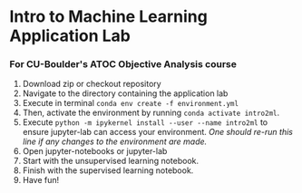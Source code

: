 # Intro to Machine Learning Application Lab
### For CU-Boulder's ATOC Objective Analysis course

1. Download zip or checkout repository
2. Navigate to the directory containing the application lab
3. Execute in terminal `conda env create -f environment.yml`
4. Then, activate the environment by running `conda activate intro2ml`. 
4. Execute `python -m ipykernel install --user --name intro2ml` to ensure jupyter-lab can access your environment. *One should re-run this line if any changes to the environment are made.*
5. Open jupyter-notebooks or jupyter-lab
6. Start with the unsupervised learning notebook. 
7. Finish with the supervised learning notebook.
8. Have fun!

